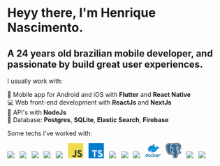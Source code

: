 # Heyy there, I'm Henrique Nascimento. 
## A 24 years old brazilian mobile developer, and passionate by build great user experiences.


I usually work with: 

:iphone: Mobile app for Android and iOS with **Flutter** and **React Native** <br/> 
:computer: Web front-end development with **ReactJs** and **NextJs**<br/>
:satellite: API's with **NodeJs**<br/>
:floppy_disk: Database: **Postgres**, **SQLite**, **Elastic Search**, **Firebase**<br/>



Some techs i've worked with: 

<p>
<img src="https://res.cloudinary.com/startup-grind/image/upload/c_fill,dpr_2.0,f_auto,g_center,h_500,q_auto:good,w_500/v1/gcs/platform-data-dsc/events/flutter-logo-5086DD11C5-seeklogo.com__McAf8P7.png" height="35px" />  
&nbsp;
<img src="https://upload.wikimedia.org/wikipedia/commons/thumb/a/a7/React-icon.svg/1200px-React-icon.svg.png" height="35px"/> 
&nbsp;
<img src="https://img.icons8.com/color/452/firebase.png" height="35px" />
&nbsp;  
<img src="https://seeklogo.com/images/F/figma-logo-E4E21D3AEA-seeklogo.com.png" height="35px" />
&nbsp;
<img src="https://www.freepnglogos.com/uploads/apple-logo-png/apple-logo-icon-transparent-png-svg-vector-3.png" height="35px"/>  
&nbsp;  
<img src="https://raw.githubusercontent.com/github/explore/80688e429a7d4ef2fca1e82350fe8e3517d3494d/topics/javascript/javascript.png" height="35px"/>
&nbsp;  
<img src="https://raw.githubusercontent.com/github/explore/80688e429a7d4ef2fca1e82350fe8e3517d3494d/topics/typescript/typescript.png" height="35px"/>
&nbsp;
<img src="https://pngimg.com/uploads/php/php_PNG50.png" height="35px" /> 
&nbsp;
<img src="https://www.celsonunes.com.br/wp-content/uploads/2018/05/java-logo.png" height="35px" />  
&nbsp;
<img src="https://sdtimes.com/wp-content/uploads/2018/04/1_tfZa4vsI6UusJYt_fzvGnQ.png" height="35px" /> 
&nbsp;
<img src="https://raw.githubusercontent.com/github/explore/80688e429a7d4ef2fca1e82350fe8e3517d3494d/topics/docker/docker.png" height="35px"/>
&nbsp;
<img src="https://raw.githubusercontent.com/github/explore/80688e429a7d4ef2fca1e82350fe8e3517d3494d/topics/postgresql/postgresql.png" height="35px"/> 
&nbsp;
<img src="https://cdn.freebiesupply.com/logos/large/2x/elastic-elasticsearch-logo-png-transparent.png" height="35px"/>
&nbsp;
<img src="https://upload.wikimedia.org/wikipedia/commons/thumb/0/05/Apache_kafka.svg/1200px-Apache_kafka.svg.png" height="35px"/> 
</p>
